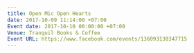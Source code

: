 ```yaml
---
title: Open Mic Open Hearts
date: 2017-10-09 11:14:00 +07:00
Event date: 2017-10-10 00:00:00 +07:00
Venue: Tranquil Books & Coffee
Event URL: https://www.facebook.com/events/136093130347715
---
```


